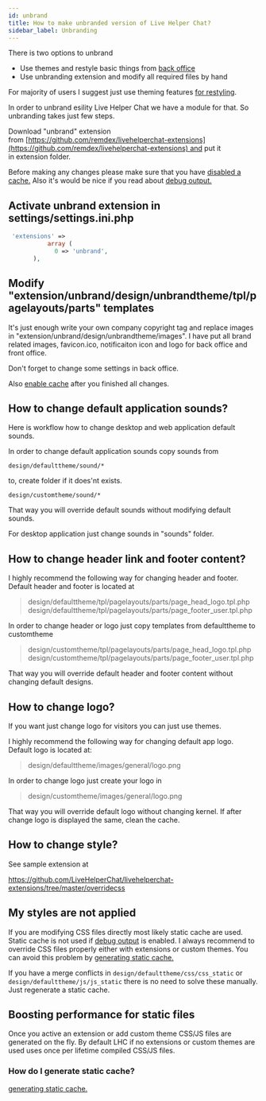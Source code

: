 ```yaml
---
id: unbrand
title: How to make unbranded version of Live Helper Chat?
sidebar_label: Unbranding
---
```


There is two options to unbrand

*   Use themes and restyle basic things from [back office](theme.md)
*   Use unbranding extension and modify all required files by hand

For majority of users I suggest just use theming features [for restyling](theme.md).

In order to unbrand esility Live Helper Chat we have a module for that. So unbranding takes just few steps.

Download "unbrand" extension from [https://github.com/remdex/livehelperchat-extensions](https://github.com/remdex/livehelperchat-extensions) and put it in extension folder.

Before making any changes please make sure that you have [disabled a cache.](debug.md#disabling-cache) Also it's would be nice if you read about [debug output.](debug.md#enabling-debug-output)

## Activate unbrand extension in settings/settings.ini.php

```php
 'extensions' =>  
           array (  
             0 => 'unbrand',  
       ),
```
 
## Modify "extension/unbrand/design/unbrandtheme/tpl/pagelayouts/parts" templates

It's just enough write your own company copyright tag and replace images in "extension/unbrand/design/unbrandtheme/images". I have put all brand related images, favicon.ico, notificaiton icon and logo for back office and front office.

Don't forget to change some settings in back office.

Also [enable cache](debug.md#disabling-cache) after you finished all changes.

## How to change default application sounds?

Here is workflow how to change desktop and web application default sounds.

In order to change default application sounds copy sounds from

`design/defaulttheme/sound/*`

to, create folder if it does'nt exists.

`design/customtheme/sound/*`

That way you will override default sounds without modifying default sounds.

For desktop application just change sounds in "sounds" folder.

## How to change header link and footer content?
I highly recommend the following way for changing header and footer. Default header and footer is located at

> design/defaulttheme/tpl/pagelayouts/parts/page_head_logo.tpl.php
> design/defaulttheme/tpl/pagelayouts/parts/page_footer_user.tpl.php

In order to change header or logo just copy templates from defaulttheme to customtheme

 > design/customtheme/tpl/pagelayouts/parts/page_head_logo.tpl.php
 > design/customtheme/tpl/pagelayouts/parts/page_footer_user.tpl.php​

That way you will override default header and footer content without changing default designs.

## How to change logo?

If you want just change logo for visitors you can just use themes.

I highly recommend the following way for changing default app logo. Default logo is located at:

 > design/defaulttheme/images/general/logo.png

In order to change logo just create your logo in

 > design/customtheme/images/general/logo.png

That way you will override default logo without changing kernel. If after change logo is displayed the same, clean the cache.

## How to change style?

See sample extension at

https://github.com/LiveHelperChat/livehelperchat-extensions/tree/master/overridecss

## My styles are not applied

If you are modifying CSS files directly most likely static cache are used. Static cache is not used if [debug output](../debug/#enabling-debug-output) is enabled. I always recommend to override CSS files properly either with extensions or custom themes. You can avoid this problem by [generating static cache.](cronjob.md#static-cache)

If you have a merge conflicts in `design/defaulttheme/css/css_static` or `design/defaulttheme/js/js_static` there is no need to solve these manually. Just regenerate a static cache.

## Boosting performance for static files

Once you active an extension or add custom theme CSS/JS files are generated on the fly. By default LHC if no extensions or custom themes are used uses once per lifetime compiled CSS/JS files.

### How do I generate static cache?

[generating static cache.](cronjob.md#static-cache)


